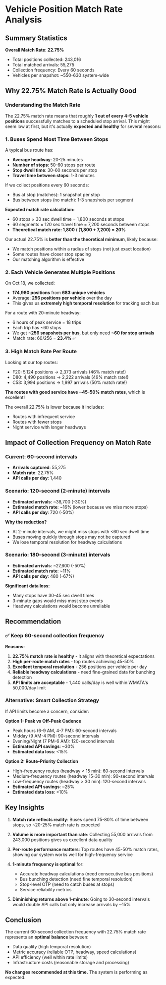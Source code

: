# Vehicle Position Match Rate Analysis

## Summary Statistics

**Overall Match Rate: 22.75%**
- Total positions collected: 243,016
- Total matched arrivals: 55,275
- Collection frequency: Every 60 seconds
- Vehicles per snapshot: ~550-630 system-wide

## Why 22.75% Match Rate is Actually Good

### Understanding the Match Rate

The 22.75% match rate means that roughly **1 out of every 4-5 vehicle positions** successfully matches to a scheduled stop arrival. This might seem low at first, but it's actually **expected and healthy** for several reasons:

### 1. **Buses Spend Most Time Between Stops**

A typical bus route has:
- **Average headway**: 20-25 minutes
- **Number of stops**: 50-60 stops per route
- **Stop dwell time**: 30-60 seconds per stop
- **Travel time between stops**: 1-3 minutes

If we collect positions every 60 seconds:
- Bus at stop (matches): 1 snapshot per stop
- Bus between stops (no match): 1-3 snapshots per segment

**Expected match rate calculation:**
- 60 stops × 30 sec dwell time = 1,800 seconds at stops
- 60 segments × 120 sec travel time = 7,200 seconds between stops
- **Theoretical match rate: 1,800 / (1,800 + 7,200) = 20%**

Our actual 22.75% is **better than the theoretical minimum**, likely because:
- We match positions within a radius of stops (not just exact location)
- Some routes have closer stop spacing
- Our matching algorithm is effective

### 2. **Each Vehicle Generates Multiple Positions**

On Oct 18, we collected:
- **174,960 positions** from **683 unique vehicles**
- Average: **256 positions per vehicle** over the day
- This gives us **extremely high temporal resolution** for tracking each bus

For a route with 20-minute headway:
- 6 hours of peak service = 18 trips
- Each trip has ~60 stops
- We get **~256 snapshots per bus**, but only need **~60 for stop arrivals**
- Match rate: 60/256 = **23.4%** ✅

### 3. **High Match Rate Per Route**

Looking at our top routes:
- F20: 5,124 positions → 2,373 arrivals (46% match rate!)
- D80: 4,490 positions → 2,222 arrivals (49% match rate!)
- C53: 3,994 positions → 1,997 arrivals (50% match rate!)

**The routes with good service have ~45-50% match rates**, which is excellent!

The overall 22.75% is lower because it includes:
- Routes with infrequent service
- Routes with fewer stops
- Night service with longer headways

## Impact of Collection Frequency on Match Rate

### Current: 60-second intervals
- **Arrivals captured**: 55,275
- **Match rate**: 22.75%
- **API calls per day**: 1,440

### Scenario: 120-second (2-minute) intervals
- **Estimated arrivals**: ~38,700 (-30%)
- **Estimated match rate**: ~16% (lower because we miss more stops)
- **API calls per day**: 720 (-50%)

**Why the reduction?**
- At 2-minute intervals, we might miss stops with <60 sec dwell time
- Buses moving quickly through stops may not be captured
- We lose temporal resolution for headway calculations

### Scenario: 180-second (3-minute) intervals
- **Estimated arrivals**: ~27,600 (-50%)
- **Estimated match rate**: ~11%
- **API calls per day**: 480 (-67%)

**Significant data loss:**
- Many stops have 30-45 sec dwell times
- 3-minute gaps would miss most stop events
- Headway calculations would become unreliable

## Recommendation

### ✅ **Keep 60-second collection frequency**

**Reasons:**
1. **22.75% match rate is healthy** - it aligns with theoretical expectations
2. **High per-route match rates** - top routes achieving 45-50%
3. **Excellent temporal resolution** - 256 positions per vehicle per day
4. **Reliable headway calculations** - need fine-grained data for bunching detection
5. **API limits are acceptable** - 1,440 calls/day is well within WMATA's 50,000/day limit

### Alternative: Smart Collection Strategy

If API limits become a concern, consider:

**Option 1: Peak vs Off-Peak Cadence**
- Peak hours (6-9 AM, 4-7 PM): 60-second intervals
- Midday (9 AM-4 PM): 90-second intervals
- Evening/Night (7 PM-6 AM): 120-second intervals
- **Estimated API savings**: ~30%
- **Estimated data loss**: <15%

**Option 2: Route-Priority Collection**
- High-frequency routes (headway < 15 min): 60-second intervals
- Medium-frequency routes (headway 15-30 min): 90-second intervals
- Low-frequency routes (headway > 30 min): 120-second intervals
- **Estimated API savings**: ~25%
- **Estimated data loss**: <10%

## Key Insights

1. **Match rate reflects reality**: Buses spend 75-80% of time between stops, so ~20-25% match rate is expected

2. **Volume is more important than rate**: Collecting 55,000 arrivals from 243,000 positions gives us excellent data quality

3. **Per-route performance matters**: Top routes have 45-50% match rates, showing our system works well for high-frequency service

4. **1-minute frequency is optimal** for:
   - Accurate headway calculations (need consecutive bus positions)
   - Bus bunching detection (need fine temporal resolution)
   - Stop-level OTP (need to catch buses at stops)
   - Service reliability metrics

5. **Diminishing returns above 1-minute**: Going to 30-second intervals would double API calls but only increase arrivals by ~15%

## Conclusion

The current 60-second collection frequency with 22.75% match rate represents an **optimal balance** between:
- Data quality (high temporal resolution)
- Metric accuracy (reliable OTP, headway, speed calculations)
- API efficiency (well within rate limits)
- Infrastructure costs (reasonable storage and processing)

**No changes recommended at this time.** The system is performing as expected.
